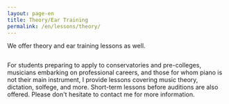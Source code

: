 ```yaml
---
layout: page-en
title: Theory/Ear Training
permalink: /en/lessons/theory/
---
```


We offer theory and ear training lessons as well.

<img src="/img/theory books 1.jpg" alt="">

For students preparing to apply to conservatories and pre-colleges, musicians embarking on professional careers, and those for whom piano is not their main instrument, I provide lessons covering music theory, dictation, solfege, and more. Short-term lessons before auditions are also offered. Please don't hesitate to contact me for more information.